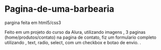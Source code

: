 # Pagina-de-uma-barbearia
pargina feita em html5/css3

Feito em um projeto do curso da Alura, utilizando imagens , 3 paginas (home/produtos/contato)
na pagina de contato, fiz um formulario completo utilizando , text, radio, select, com um checkbox e botao de envio.
.

